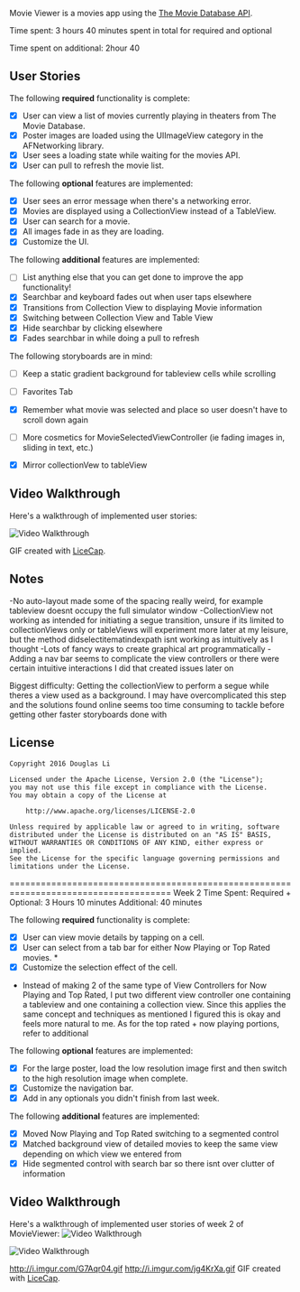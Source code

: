 Movie Viewer is a movies app using the [The Movie Database API](http://docs.themoviedb.apiary.io/#).

Time spent: 3 hours 40 minutes spent in total for required and optional

Time spent on additional: 2hour 40


## User Stories

The following **required** functionality is complete:

- [x] User can view a list of movies currently playing in theaters from The Movie Database.
- [x] Poster images are loaded using the UIImageView category in the AFNetworking library.
- [x] User sees a loading state while waiting for the movies API.
- [x] User can pull to refresh the movie list.

The following **optional** features are implemented:

- [x] User sees an error message when there's a networking error.
- [x] Movies are displayed using a CollectionView instead of a TableView.
- [X] User can search for a movie.
- [x] All images fade in as they are loading.
- [x] Customize the UI.

The following **additional** features are implemented:

- [ ] List anything else that you can get done to improve the app functionality!
- [x] Searchbar and keyboard fades out when user taps elsewhere
- [x] Transitions from Collection View to displaying Movie information
- [x] Switching between Collection View and Table View
- [x] Hide searchbar by clicking elsewhere
- [x] Fades searchbar in while doing a pull to refresh

The following storyboards are in mind:
- [ ] Keep a static gradient background for tableview cells while scrolling
- [ ] Favorites Tab
- [x] Remember what movie was selected and place so user doesn't have to scroll down again
- [ ] More cosmetics for MovieSelectedViewController (ie fading images in, sliding in text, etc.)
- [x] Mirror collectionVew to tableView




## Video Walkthrough 

Here's a walkthrough of implemented user stories:

<img src='http://i.imgur.com/G7Aqr04.gif' title='Video Walkthrough' width='' alt='Video Walkthrough' />

GIF created with [LiceCap](http://www.cockos.com/licecap/).

## Notes

-No auto-layout made some of the spacing really weird, for example tableview doesnt occupy the full simulator window
-CollectionView not working as intended for initiating a segue transition, unsure if its limited to collectionViews only or tableViews will experiment more later at my leisure, but the method didselectitematindexpath isnt working as intuitively as I thought
-Lots of fancy ways to create graphical art programmatically
-Adding a nav bar seems to complicate the view controllers or there were certain intuitive interactions I did that created issues later on

Biggest difficulty: Getting the collectionView to perform a segue while theres a view used as a background. I may have overcomplicated this step and the solutions found online seems too time consuming to tackle before getting other faster storyboards done with


## License

    Copyright 2016 Douglas Li

    Licensed under the Apache License, Version 2.0 (the "License");
    you may not use this file except in compliance with the License.
    You may obtain a copy of the License at

        http://www.apache.org/licenses/LICENSE-2.0

    Unless required by applicable law or agreed to in writing, software
    distributed under the License is distributed on an "AS IS" BASIS,
    WITHOUT WARRANTIES OR CONDITIONS OF ANY KIND, either express or implied.
    See the License for the specific language governing permissions and
    limitations under the License.


=====================================================================================
Week 2
Time Spent:
Required + Optional: 3 Hours 10 minutes
Additional: 40 minutes


The following **required** functionality is complete:
- [x] User can view movie details by tapping on a cell.
- [x] User can select from a tab bar for either Now Playing or Top Rated movies. *
- [x] Customize the selection effect of the cell.

* Instead of making 2 of the same type of View Controllers for Now Playing and Top Rated, 
I put two different view controller one containing a tableview and one containing a collection
view. Since this applies the same concept and techniques as mentioned I figured this is okay
and feels more natural to me. As for the top rated + now playing portions, refer to additional



The following **optional** features are implemented:
- [x] For the large poster, load the low resolution image first and then switch to the high resolution image when complete.
- [x] Customize the navigation bar.
- [x] Add in any optionals you didn't finish from last week.

The following **additional** features are implemented:
- [x] Moved Now Playing and Top Rated switching to a segmented control
- [x] Matched background view of detailed movies to keep the same view depending on which 
view we entered from
- [x] Hide segmented control with search bar so there isnt over clutter of information

## Video Walkthrough 

Here's a walkthrough of implemented user stories of week 2 of MovieViewer:
<img src='http://i.imgur.com/jg4KrXa.gif' title='Video Walkthrough' width='' alt='Video Walkthrough' />

<img src='http://i.imgur.com/G7Aqr04.gif' title='Video Walkthrough' width='' alt='Video Walkthrough' />

http://i.imgur.com/G7Aqr04.gif
http://i.imgur.com/jg4KrXa.gif
GIF created with [LiceCap](http://www.cockos.com/licecap/).
